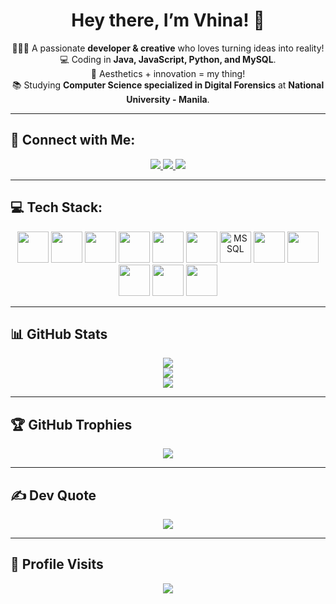   <h1 align="center">Hey there, I’m Vhina! 🌸</h1>  

<p align="center">
  🧚🏻‍♀️ A passionate <strong>developer & creative</strong> who loves turning ideas into reality!  
  <br>💻 Coding in <strong>Java, JavaScript, Python, and MySQL</strong>.  
  <br>🎨 Aesthetics + innovation = my thing!  
  <br>📚 Studying <strong>Computer Science specialized in Digital Forensics</strong> at <strong>National University - Manila</strong>.  
</p>

---

## 🔗 Connect with Me:
<p align="center">
  <a href="https://www.facebook.com/share/15fVAgYGF7/">
    <img src="https://img.shields.io/badge/Facebook-%231877F2.svg?logo=Facebook&logoColor=white&style=for-the-badge">
  </a>
  <a href="https://instagram.com/alvhn.sl">
    <img src="https://img.shields.io/badge/Instagram-%23E4405F.svg?logo=Instagram&logoColor=white&style=for-the-badge">
  </a>
  <a href="mailto:soloalvhin@gmail.com">
    <img src="https://img.shields.io/badge/Email-D14836?logo=gmail&logoColor=white&style=for-the-badge">
  </a>
</p>

---

## 💻 Tech Stack:
<p align="center"> <img src="https://cdn.jsdelivr.net/gh/devicons/devicon/icons/java/java-original.svg" width="50px"> <img src="https://cdn.jsdelivr.net/gh/devicons/devicon/icons/javascript/javascript-original.svg" width="50px"> <img src="https://cdn.jsdelivr.net/gh/devicons/devicon/icons/python/python-original.svg" width="50px"> <img src="https://cdn.jsdelivr.net/gh/devicons/devicon/icons/html5/html5-original.svg" width="50px"> <img src="https://cdn.jsdelivr.net/gh/devicons/devicon/icons/css3/css3-original.svg" width="50px"> <img src="https://cdn.jsdelivr.net/gh/devicons/devicon/icons/mysql/mysql-original.svg" width="50px"> <img src="https://cdn.jsdelivr.net/gh/devicons/devicon/icons/microsoftsqlserver/microsoftsqlserver-plain.svg" width="50px" title="MS SQL"> <img src="https://cdn.jsdelivr.net/gh/devicons/devicon/icons/github/github-original.svg" width="50px"> <img src="https://cdn.jsdelivr.net/gh/devicons/devicon/icons/vscode/vscode-original.svg" width="50px"> <img src="https://cdn.jsdelivr.net/gh/devicons/devicon/icons/figma/figma-original.svg" width="50px"> <img src="https://cdn.jsdelivr.net/gh/devicons/devicon/icons/canva/canva-original.svg" width="50px"> <img src="https://cdn.jsdelivr.net/gh/devicons/devicon/icons/notion/notion-original.svg" width="50px"> </p>

---

## 📊 GitHub Stats
<p align="center">
  <img src="https://github-readme-stats.vercel.app/api?username=avicsl&show_icons=true&bg_color=000000&title_color=E60073&text_color=FFB6C1&icon_color=FF69B4">
  <br>
  <img src="https://github-readme-streak-stats.herokuapp.com/?user=avicsl&theme=black-ice&hide_border=false&ring=FF1493&fire=FF69B4&sideNums=FFB6C1">
  <br>
  <img src="https://github-readme-stats.vercel.app/api/top-langs/?username=avicsl&theme=black-ice&hide_border=false&bg_color=000000&title_color=E60073&text_color=FFB6C1&layout=compact">
</p>

---


## 🏆 GitHub Trophies
<p align="center">
  <img src="https://github-profile-trophy.vercel.app/?username=avicsl&theme=radical&no-frame=false&no-bg=true&margin-w=4">
</p>

---

## ✍️ Dev Quote
<p align="center">
  <img src="https://quotes-github-readme.vercel.app/api?type=horizontal&theme=radical">
</p>

---

## 🎀 Profile Visits
<p align="center">
  <img src="https://komarev.com/ghpvc/?username=avicsl&color=FF69B4&style=flat-square&label=Profile+Views">
</p>
